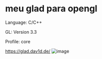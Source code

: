 # meu glad para opengl

Language: C/C++

GL: Version 3.3

Profile: core

https://glad.dav1d.de/
![image](https://user-images.githubusercontent.com/72351688/119988685-bce72380-bf9c-11eb-888a-88b56771c490.png)
